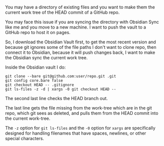 You may have a directory of existing files and you want to make them the current work tree of the HEAD commit of a GitHub repo. 

You may face this issue if you are syncing the directory with Obsidian Sync like me and you move to a new machine. I want to push the vault to a GitHub repo to host it on pages.  

So, I download the Obsidian Vault first, to get the most recent version and because git ignores some of the file paths I don't want to clone repo, then connect it to Obsidian, because it will push changes back, I want to make the Obsidian sync the current work tree.

Inside the Obsidian vault I do:

```
git clone --bare git@github.com:user/repo.git .git
git config core.bare false
git checkout HEAD -- .gitignore
git ls-files -z -d | xargs -0 git checkout HEAD --
```

The second last line checks the HEAD branch out. 

The last line gets the file missing from the work-tree which are in the git repo, which git sees as deleted,  and pulls them from the HEAD commit into the current work-tree.

The `-z` option for `git ls-files` and the `-0` option for `xargs` are specifically designed for handling filenames that have spaces, newlines, or other special characters.
